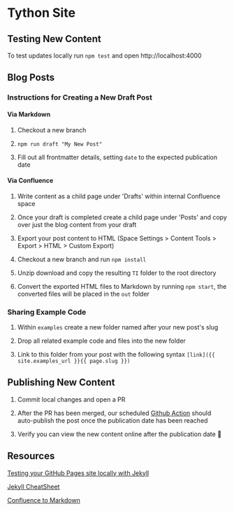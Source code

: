 # Tython Site

## Testing New Content

To test updates locally run `npm test` and open http://localhost:4000

## Blog Posts

### Instructions for Creating a New Draft Post

#### Via Markdown

1. Checkout a new branch

2. `npm run draft "My New Post"`

3. Fill out all frontmatter details, setting `date` to the expected publication date

#### Via Confluence

1. Write content as a child page under 'Drafts' within internal Confluence space

2. Once your draft is completed create a child page under 'Posts' and copy over just the blog content from your draft

3. Export your post content to HTML (Space Settings > Content Tools > Export > HTML > Custom Export)

4. Checkout a new branch and run `npm install`

5. Unzip download and copy the resulting `TI` folder to the root directory

6. Convert the exported HTML files to Markdown by running `npm start`, the converted files will be placed in the `out` folder

### Sharing Example Code

1. Within `examples` create a new folder named after your new post's slug

2. Drop all related example code and files into the new folder

3. Link to this folder from your post with the following syntax `[link]({{ site.examples_url }}{{ page.slug }})`

## Publishing New Content

1. Commit local changes and open a PR

2. After the PR has been merged, our scheduled
[Github Action](https://github.com/soywiz/github-action-jekyll-publish-drafts/blob/master/script.ts)
should auto-publish the post once the publication date has been reached

3. Verify you can view the new content online after the publication date :tada:

## Resources

[Testing your GitHub Pages site locally with Jekyll](https://docs.github.com/en/github/working-with-github-pages/testing-your-github-pages-site-locally-with-jekyll)

[Jekyll CheatSheet](https://devhints.io/jekyll)

[Confluence to Markdown](https://github.com/tythonco/confluence-to-markdown)
